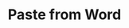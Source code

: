 ---
layout: default
title: Paste from Word
description: PowerPaste is a premium plugin from the makers of TinyMCE for clean Word copy-and-paste.
---